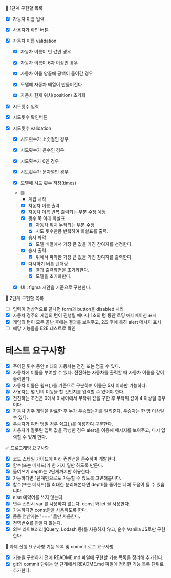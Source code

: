 🎯 1단계 구현할 목록

- [x] 자동차 이름 입력
- [x] 사용자가 확인 버튼

- [x] 자동차 이름 validation

  - [x] 자동차 이름이 빈 값인 경우
  - [x] 자동차 이름이 6자 이상인 경우
  - [x] 자동차 이름 양끝에 공백이 들어간 경우

  - [x] 모델에 자동차 배열이 만들어진다
  - [x] 자동차 현재 위치(position) 초기화

- [x] 시도횟수 입력
- [x] 시도횟수 확인버튼

- [x] 시도횟수 validation

  - [x] 시도횟수가 소숫점인 경우
  - [x] 시도횟수가 음수인 경우
  - [x] 시도횟수가 0인 경우
  - [x] 시도횟수가 문자열인 경우

  - [x] 모델에 시도 횟수 저장(times)

  - [x] - 게임 시작

    * [x] 자동차 이름 출력
    * [x] 자동차 이름 반복 출력되는 부분 수정 예정
    * [x] 횟수 쭉 아래 화살표
      - [x] 자동차 위치 누적되는 부분 수정
      - [x] 시도 횟수만큼 반복하여 화살표를 출력.
    * [x] 승자 파악
      - [x] 모델 배열에서 가장 큰 값을 가진 참여자를 선정한다.
    * [x] 승자 출력
      - [x] 위에서 파악한 가장 큰 값을 가진 참여자를 출력한다.
    * [x] 다시하기 버튼 렌더링
      - [x] 결과 출력화면을 초기화한다.
      - [x] 모델을 초기화한다.

  - [x] UI : figma 시안을 기준으로 구현한다.

🎯 2단계 구현할 목록

- [ ] 입력이 정상적으로 끝나면 form과 button을 disabled 처리
- [x] 자동차 경주의 게임의 턴이 진행될 때마다 1초의 텀 동안 로딩 애니메이션 표시
- [x] 게임의 턴이 모두 끝난 후에는 결과를 보여주고, 2초 후에 축하 alert 메시지 표시
- [ ] 해당 기능들을 E2E 테스트로 확인

# 테스트 요구사항

- [x] 주어진 횟수 동안 n 대의 자동차는 전진 또는 멈출 수 있다.
- [x] 자동차에 이름을 부여할 수 있다. 전진하는 자동차를 출력할 때 자동차 이름을 같이 출력한다.
- [x] 자동차 이름은 쉼표(,)를 기준으로 구분하며 이름은 5자 이하만 가능하다.
- [x] 사용자는 몇 번의 이동을 할 것인지를 입력할 수 있어야 한다.
- [x] 전진하는 조건은 0에서 9 사이에서 무작위 값을 구한 후 무작위 값이 4 이상일 경우이다.
- [x] 자동차 경주 게임을 완료한 후 누가 우승했는지를 알려준다. 우승자는 한 명 이상일 수 있다.
- [x] 우승자가 여러 명일 경우 쉼표(,)를 이용하여 구분한다.
- [x] 사용자가 잘못된 입력 값을 작성한 경우 alert을 이용해 메시지를 보여주고, 다시 입력할 수 있게 한다.

✅ 프로그래밍 요구사항

- [x] 코드 스타일 가이드에 따라 컨벤션을 준수하며 개발한다.
- [x] 함수(또는 메서드)가 한 가지 일만 하도록 만든다.
- [x] 들여쓰기 depth는 2단계까지만 허용한다.
- [x] 가능하다면 1단계만으로도 가능할 수 있도록 고민해봅니다.
- [x] 함수(또는 메서드)를 최대한 분리해본다면 depth를 줄이는 데에 도움이 될 수 있습니다.
- [x] else 예약어를 쓰지 않는다.
- [x] 변수 선언시 var 를 사용하지 않는다. const 와 let 을 사용한다.
- [x] 가능하다면 const만을 사용하도록 한다.
- [x] 동등 연산자는 '===' 로만 사용한다.
- [x] 전역변수를 만들지 않는다.
- [x] 외부 라이브러리(jQuery, Lodash 등)를 사용하지 않고, 순수 Vanilla JS로만 구현한다.

📝 과제 진행 요구사항
기능 목록 및 commit 로그 요구사항

- [x] 기능을 구현하기 전에 README.md 파일에 구현할 기능 목록을 정리해 추가한다.
- [x] git의 commit 단위는 앞 단계에서 README.md 파일에 정리한 기능 목록 단위로 추가한다.
